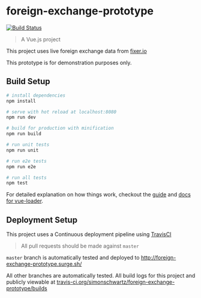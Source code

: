 # foreign-exchange-prototype

[![Build Status](https://travis-ci.org/simonschwartz/foreign-exchange-prototype.svg?branch=master)](https://travis-ci.org/simonschwartz/foreign-exchange-prototype)

> A Vue.js project

This project uses live foreign exchange data from [fixer.io](http://fixer.io/)

This prototype is for demonstration purposes only.

## Build Setup

``` bash
# install dependencies
npm install

# serve with hot reload at localhost:8080
npm run dev

# build for production with minification
npm run build

# run unit tests
npm run unit

# run e2e tests
npm run e2e

# run all tests
npm test
```

For detailed explanation on how things work, checkout the [guide](http://vuejs-templates.github.io/webpack/) and [docs for vue-loader](http://vuejs.github.io/vue-loader).

## Deployment Setup

This project uses a Continuous deployment pipeline using [TravisCI](https://travis-ci.org/)

> All pull requests should be made against `master`

`master` branch is automatically tested and deployed to http://foreign-exchange-prototype.surge.sh/

All other branches are automatically tested. All build logs for this project and publicly viewable at [travis-ci.org/simonschwartz/foreign-exchange-prototype/builds](https://travis-ci.org/simonschwartz/foreign-exchange-prototype/builds)
